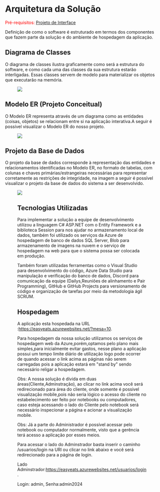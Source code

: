 # Arquitetura da Solução

<span style="color:red">Pré-requisitos: <a href="3-Projeto de Interface.md"> Projeto de Interface</a></span>



Definição de como o software é estruturado em termos dos componentes que fazem parte da solução e do ambiente de hospedagem da aplicação.

## Diagrama de Classes

O diagrama de classes ilustra graficamente como será a estrutura do software, e como cada uma das classes da sua estrutura estarão interligadas. Essas classes servem de modelo para materializar os objetos que executarão na memória.

<figure> 
  <img src="https://github.com/ICEI-PUC-Minas-PMV-ADS/pmv-ads-2024-1-e2-proj-int-t7-grupo-gerenciador-de-pedidos/blob/main/docs/img/DiagramadeClasse2.png" alt"Diagrama de Classe">
</figure>

## Modelo ER (Projeto Conceitual)

O Modelo ER representa através de um diagrama como as entidades (coisas, objetos) se relacionam entre si na aplicação interativa.A seguir é possível visualizar o Modelo ER do nosso projeto.

<figure> 
  <img src="https://github.com/ICEI-PUC-Minas-PMV-ADS/pmv-ads-2024-1-e2-proj-int-t7-grupo-gerenciador-de-pedidos/blob/main/docs/img/MER.png" alt"Modelo de entidade e relacionamento">
</figure>


## Projeto da Base de Dados

O projeto da base de dados corresponde à representação das entidades e relacionamentos identificadas no Modelo ER, no formato de tabelas, com colunas e chaves primárias/estrangeiras necessárias para representar corretamente as restrições de integridade, na imagem a seguir é possível visualizar o projeto da base de dados do sistema a ser desenvolvido.
 

<figure> 
  <img src="https://github.com/ICEI-PUC-Minas-PMV-ADS/pmv-ads-2024-1-e2-proj-int-t7-grupo-gerenciador-de-pedidos/blob/main/docs/img/projetoBD.png" alt"Projeto da base de dados">

## Tecnologias Utilizadas

Para implementar a solução a equipe de desenvolvimento utilizou a linguagem C# ASP.NET com o Entity Framework e a biblioteca Session para nos ajudar no armazenamento local de dados, também foi utilizado os serviços da Azure de hospedagem de banco de dados SQL Server, Blob para armazenamento de imagens na nuvem e o serviço de hospedagem na web para que o sistema possa ser colocada em produção.


Também foram utilizadas ferramentas como o Visual Studio para desenvolvimento do código, Azure Data Studio para manipulação e verificação do banco de dados, Discord para comunicação da equipe
(Dailys,Reuniões de alinhamento e Pair Programming), GitHub e GitHub Projects para versionamento de código e organização de tarefas por meio da metodologia ágil SCRUM.

## Hospedagem

A aplicação esta hospedada na URL :<a href="https://easyeats.azurewebsites.net/?mesa=10">https://easyeats.azurewebsites.net/?mesa=10</a>.

Para hospedagem da nossa solução utilizamos os serviços de hospedagem web da Azure,porém,optamos pelo plano mais simples,para inicialmente evitar gastos, nesse plano a aplicação possui um tempo limite diário de utilização logo pode ocorrer de quando acessar o link acima as páginas não serem carregadas pois a aplicação estará em "stand by" sendo necessário religar a hospedagem.

Obs:  A nossa solução é divida em duas áreas(Cliente,Adminstração), ao clicar no link acima você será redirecionado para área do cliente, onde somente é possivel visualização mobile,pois não seria lógico o acesso do cliente no estabelecimento ser feito por notebooks ou computadores, caso esteja acessando o lado do Cliente pelo notebook será necessário inspecionar a página e acionar a visualização mobile.

Obs:  Já a parte do Administrador é possível acessar pelo notebook ou computador normalmente, visto que a gerência terá acesso a aplicação por esses meios. 

Para acessar o lado do Adminstrador basta inserir
o caminho /usuarios/login na URl ou clicar no link abaixo e você será redirecionado para a página de login. 


Lado Adminstrador:<a href="https://easyeats.azurewebsites.net/usuarios/login">https://easyeats.azurewebsites.net/usuarios/login</a>.

Login: admin,  Senha:admin2024
